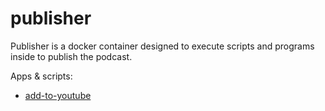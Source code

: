 # publisher

Publisher is a docker container designed to execute scripts and programs inside to publish the podcast.

Apps & scripts:

- [add-to-youtube](add-to-youtube/)